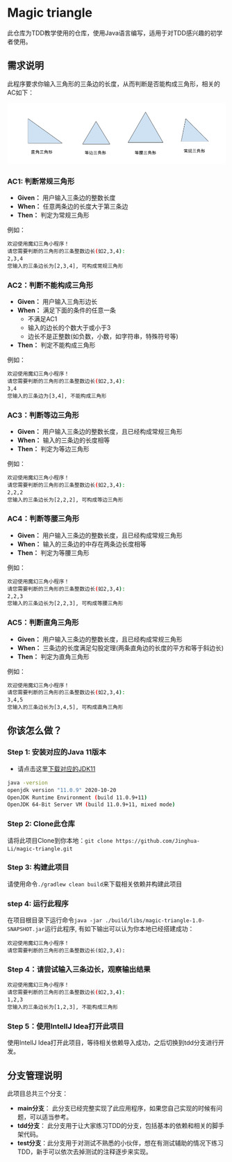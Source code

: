# Magic triangle

此仓库为TDD教学使用的仓库，使用Java语言编写，适用于对TDD感兴趣的初学者使用。

## 需求说明

此程序要求你输入三角形的三条边的长度，从而判断是否能构成三角形，相关的AC如下：

![magic triangle](./src/main/resources/images/magic_triangle.png)

### AC1: 判断常规三角形

* **Given：** 用户输入三条边的整数长度
* **When：** 任意两条边的长度大于第三条边
* **Then：** 判定为常规三角形

例如：
```bash
欢迎使用魔幻三角小程序！
请您需要判断的三角形的三条整数边长(如2,3,4):
2,3,4
您输入的三条边长为[2,3,4], 可构成常规三角形
```

### AC2：判断不能构成三角形

* **Given：** 用户输入三角形边长
* **When：** 满足下面的条件的任意一条
  * 不满足AC1
  * 输入的边长的个数大于或小于3
  * 边长不是正整数(如负数，小数，如字符串，特殊符号等)
* **Then：** 判定不能构成三角形

例如：
```bash
欢迎使用魔幻三角小程序！
请您需要判断的三角形的三条整数边长(如2,3,4):
3,4
您输入的三条边为[3,4], 不能构成三角形
```

### AC3：判断等边三角形

* **Given：** 用户输入三条边的整数长度，且已经构成常规三角形
* **When：** 输入的三条边的长度相等
* **Then：** 判定为等边三角形

例如：
```bash
欢迎使用魔幻三角小程序！
请您需要判断的三角形的三条整数边长(如2,3,4):
2,2,2
您输入的三条边长为[2,2,2], 可构成等边三角形
```

### AC4：判断等腰三角形

* **Given：** 用户输入三条边的整数长度，且已经构成常规三角形
* **When：** 输入的三条边的中存在两条边长度相等
* **Then：** 判定为等腰三角形

例如：
```bash
欢迎使用魔幻三角小程序！
请您需要判断的三角形的三条整数边长(如2,3,4):
2,2,3
您输入的三条边长为[2,2,3], 可构成等腰三角形
```

### AC5：判断直角三角形

* **Given：** 用户输入三条边的整数长度，且已经构成常规三角形
* **When：** 三条边的长度满足勾股定理(两条直角边的长度的平方和等于斜边长)
* **Then：** 判定为直角三角形

例如：
```bash
欢迎使用魔幻三角小程序！
请您需要判断的三角形的三条整数边长(如2,3,4):
3,4,5
您输入的三条边长为[3,4,5], 可构成直角三角形
```

## 你该怎么做？

### Step 1: 安装对应的Java 11版本
* 请点击这里[下载对应的JDK11](https://www.oracle.com/java/technologies/javase/jdk11-archive-downloads.html)
```bash
java -version
openjdk version "11.0.9" 2020-10-20
OpenJDK Runtime Environment (build 11.0.9+11)
OpenJDK 64-Bit Server VM (build 11.0.9+11, mixed mode)
```

### Step 2: Clone此仓库

请将此项目Clone到你本地：`git clone https://github.com/Jinghua-Li/magic-triangle.git`

### Step 3: 构建此项目

请使用命令`./gradlew clean build`来下载相关依赖并构建此项目

### step 4: 运行此程序

在项目根目录下运行命令`java -jar ./build/libs/magic-triangle-1.0-SNAPSHOT.jar`运行此程序, 有如下输出可以认为你本地已经搭建成功：

```
欢迎使用魔幻三角小程序！
请您需要判断的三角形的三条整数边长(如2,3,4):
```

### Step 4：请尝试输入三条边长，观察输出结果

```bash
欢迎使用魔幻三角小程序！
请您需要判断的三角形的三条整数边长(如2,3,4):
1,2,3
您输入的三条边长为[1,2,3], 不能构成三角形
```

### Step 5：使用IntellJ Idea打开此项目


使用IntellJ Idea打开此项目，等待相关依赖导入成功，之后切换到tdd分支进行开发。

## 分支管理说明

此项目总共三个分支：

* **main分支**： 此分支已经完整实现了此应用程序，如果您自己实现的时候有问题，可以适当参考。
* **tdd分支**： 此分支用于让大家练习TDD的分支，包括基本的依赖和相关的脚手架代码。
* **test分支**：此分支用于对测试不熟悉的小伙伴，想在有测试辅助的情况下练习TDD，新手可以依次去掉测试的注释逐步来实现。
